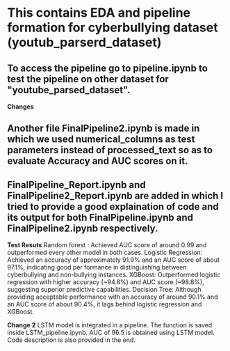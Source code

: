 # This contains EDA and pipeline formation for cyberbullying dataset (youtub_parserd_dataset)
## To access the pipeline go to pipeline.ipynb to test the pipeline on other dataset for "youtube_parsed_dataset".


**Changes**
## Another file FinalPipeline2.ipynb is made in which we used numerical_columns as test parameters instead of processed_text so as to evaluate Accuracy and AUC scores on it.
## FinalPipeline_Report.ipynb and FinalPipeline2_Report.ipynb are added in which I tried to provide a good explaination of code and its output for both FinalPipeline.ipynb and FinalPipeline2.ipynb respectively.



**Test Resuts**
Random forest : Achieved AUC score of around 0.99 and outperformed every other model in both cases.
Logistic Regression: Achieved an accuracy of approximately 91.9% and an AUC score of about 97.1%, indicating good per
formance in distinguishing between cyberbullying and non-bullying instances.
XGBoost: Outperformed logistic regression with higher accuracy (~94.8%) and AUC score (~98.8%), suggesting superior predictive capabilities.
Decision Tree: Although providing acceptable performance with an accuracy of around 90.1% and an AUC score of about 90.4%, it lags behind logistic regression and XGBoost.


**Change 2**
LSTM model is integrated in a pipeline. The function is saved inside LSTM_pipeline.ipynb. AUC of 96.5 is obtained using LSTM model. Code description is also provided in the end.


